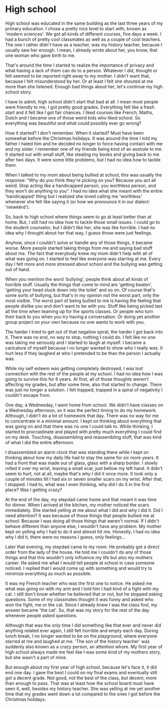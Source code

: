 # High school

High school was educated in the same building as the last three years of my primary education. I chose a pretty nice level to start with, known as 'modern sciences'. We got all kinds of different courses, five days a week. I had a bunch of pretty cool classmates as well as a couple of cool teachers. The one I rather didn't have as a teacher, was my history teacher, because I usually saw her enough. I mean, I already wrote about her, you know, that one woman who gave birth to me.

That's around the time I started to realize the importance of privacy and what having a lack of them can do to a person. Whatever I did, thought or felt seemed to be reported right away to my mother. I didn't want that, because I felt misunderstood by her. Or at least I felt she shouted at me more than she listened. Enough bad things about her, let's continue my high school story.

I have to admit, high school didn't start that bad at all. I mean most people were friendly to me, I got pretty good grades. Everything felt like a fresh start and it felt like I got fair chances. I liked courses like French, Maths, Dutch and I became one of those weird kids who liked school. So everything was beautiful and what could possibly ever go wrong?

How it started? I don't remember. When it started? Must have been somewhat before the Christmas holidays. It was around the time I told my father I hated him and he decided no longer to force having contact with me and my sister. I remember one of my friends being kind of an asshole to me. It started out with small stuff, like stealing my books and giving back to me after two days. It were some little problems, but I had no idea how to tackle them.

When I talked to my mom about being bullied at school, this was usually the response: “Why do you think they're picking on you? Because you act all weird. Stop acting like a handicapped person, you worthless person, and they won't do anything to you”. I had no idea what she meant with the entire 'handicapped' thing but I realized she loved calling me 'worthless' whenever she felt like saying it (or how we pronounce it in our dialect: 'niewèèrd').

So, back to high school where things seem to go at least better than at home. But, I still had no idea how to tackle those small issues. I could go to the student counselor, but I didn't like her, she was like horrible. I had no idea why I thought about her that way, I guess those were just feelings.

Anyhow, since I couldn't solve or handle any of those things, it became worse. More people started taking things from me and saying bad stuff about me. The fact that everybody knew my mom didn't help with all of what was going on. I started to feel like everyone was starring at me. Every day I felt more and more stressed about school and the bullying was getting out of hand.

When you mention the word 'bullying', people think about all kinds of horrible stuff. Usually the things that come to mind are 'getting beaten', 'getting your head stuck down into the toilet' and so on. Of course that's some sorts of bullying, but that's in my opinion not the worst part, only the most visible. The worst part of being bullied to me is having the feeling that people dislike you and don't want to be with you. Stuff like being picked last all the time when teaming up for the sports classes. Or people who turn their back to you when you try having a conversation. Or doing yet another group project on your own because no one wants to work with you.

The harder I tried to get out of that negative spiral, the harder I got back into it. There was no end, no way to stop, nothing I could do. I felt like no one was taking me seriously and I started to laugh at myself. I became a caricature of myself because I no longer wanted to show who I really was. It hurt less if they laughed at who I pretended to be than the person I actually was.

While my self esteem was getting completely destroyed, I was lost connection with the rest of the people at my school. I had no idea how I was going to survive this for 6 years. At first, all of those thoughts weren't affecting my grades, but after some time, also that started to change. There was just no longer a solution. I felt trapped, trapped in a spiral of negativity I couldn't escape from.

One day, a Wednesday, I went home from school. We didn't have classes on a Wednesday afternoon, so it was the perfect timing to do my homework. Although, I didn't do a lot of homework that day. There was no way for me to concentrate in a minimal amount. I kept on thinking about everything that was going on and that there was no one I could talk to. While thinking, I started to procrastinate and played with pretty much everything I could find on my desk. Touching, disassembling and reassembling stuff, that was kind of what I did the entire afternoon.

I disassembled an alarm clock that was standing there while I kept on thinking about how my daily life had to stay the same for six more years. It had a front that was made out of glass, glass with a sharp border. I slowly rolled it over my wrist, leaving a small scar, just bellow my left hand. It didn't seem to hurt, not at all, maybe that's why I did it once more. It took only a couple of minutes till I had six or seven smaller scars on my wrist. After that, I stopped. I had to, what was I even thinking, why did I do it in the first place? Was I getting crazy?

At the end of the day, my stepdad came home and that meant it was time for dinner. When I arrived at the kitchen, my mother noticed the scars immediately. She started yelling at me about what I did and why I did it. Did I need attention? It was because of those things that people bullied me at school. Because I was doing all those things that weren't normal. If I didn't behave different than anyone else, I wouldn't have any problem. My mother kept on yelling why I had to do it and almost hit me. Honestly, I had no idea why I did it, there were no reasons I guess, only feelings...

Later that evening, my stepdad came to my room. He probably got a direct order from the lady of the house. He told me I couldn't do any of those things and that this wouldn't only influence my life but also my mothers career. He asked me what I would tell people at school in case someone noticed. I replied that I would come up with something and would try to minimize everything as much as possible.

It was my French teacher who was the first one to notice. He asked me what was going on with my arm and I told him I had kind of a fight with my cat. I still don't know whether he believed that or not, but he stopped asking questions. Some of my classmates thought it was funny and asked who won the fight, me or the cat. Since I already knew I was the class fool, my answer became 'the cat'. So, that was my story for the rest of the day whenever people asked questions.

Although that was the only time I did something like that ever and never did anything related ever again, I still felt horrible and empty each day. During lunch break, I no longer wanted to be on the playground, where everyone starred at me and laughed at me. 'The son of the history teacher' was suddenly also known as a crazy person, an attention whore. My first year of high school always made me feel like I was some kind of my mothers story, but she wasn't a part of mine.

But enough about my first year of high school, because let's face it, it did end one day. I gave the best I could on my final exams and eventually still got a decent grade. Not good, not the best of the class, but decent, more than enough to pass. That was at least how the school board must have seen it, well, besides my history teacher. She was yelling at me yet another time that my grades went down a lot compared to the ones I got before the Christmas holidays.
